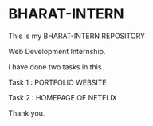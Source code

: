# BHARAT-INTERN
This is my BHARAT-INTERN REPOSITORY

Web Development Internship.

I have done two tasks in this.

Task 1 : PORTFOLIO WEBSITE

Task 2 : HOMEPAGE OF NETFLIX

Thank you.
